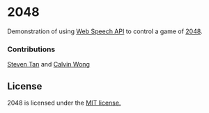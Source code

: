# 2048
Demonstration of using [Web Speech API](https://dvcs.w3.org/hg/speech-api/raw-file/tip/speechapi.html) to control a game of [2048](https://github.com/gabrielecirulli/2048).

### Contributions

[Steven Tan](https://github.com/thsteven13) and [Calvin Wong](https://github.com/calvwng)

## License
2048 is licensed under the [MIT license.](https://github.com/gabrielecirulli/2048/blob/master/LICENSE.txt)
